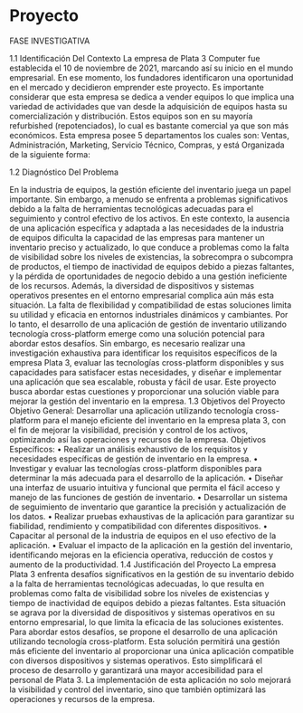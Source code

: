 # Proyecto

FASE INVESTIGATIVA

1.1	Identificación Del Contexto
La empresa de Plata 3 Computer fue establecida el 10 de noviembre de 2021, marcando así su inicio en el mundo empresarial. En ese momento, los fundadores identificaron una oportunidad en el mercado y decidieron emprender este proyecto. Es importante considerar que esta empresa se dedica a vender equipos lo que implica una variedad de actividades que van desde la adquisición de equipos hasta su comercialización y distribución. Estos equipos son en su mayoría refurbished (repotenciados), lo cual es bastante comercial ya que son más económicos.
Esta empresa posee 5 departamentos los cuales son: Ventas, Administración, Marketing, Servicio Técnico, Compras, y está Organizada de la siguiente forma:
 

1.2	Diagnóstico Del Problema

En la industria de equipos, la gestión eficiente del inventario juega un papel importante. Sin embargo, a menudo se enfrenta a problemas significativos debido a la falta de herramientas tecnológicas adecuadas para el seguimiento y control efectivo de los activos. En este contexto, la ausencia de una aplicación específica y adaptada a las necesidades de la industria de equipos dificulta la capacidad de las empresas para mantener un inventario preciso y actualizado, lo que conduce a problemas como la falta de visibilidad sobre los niveles de existencias, la sobrecompra o subcompra de productos, el tiempo de inactividad de equipos debido a piezas faltantes, y la pérdida de oportunidades de negocio debido a una gestión ineficiente de los recursos.
Además, la diversidad de dispositivos y sistemas operativos presentes en el entorno empresarial complica aún más esta situación. La falta de flexibilidad y compatibilidad de estas soluciones limita su utilidad y eficacia en entornos industriales dinámicos y cambiantes.
Por lo tanto, el desarrollo de una aplicación de gestión de inventario utilizando tecnología cross-platform emerge como una solución potencial para abordar estos desafíos. Sin embargo, es necesario realizar una investigación exhaustiva para identificar los requisitos específicos de la empresa Plata 3, evaluar las tecnologías cross-platform disponibles y sus capacidades para satisfacer estas necesidades, y diseñar e implementar una aplicación que sea escalable, robusta y fácil de usar. Este proyecto busca abordar estas cuestiones y proporcionar una solución viable para mejorar la gestión del inventario en la empresa.
1.3	Objetivos del Proyecto
Objetivo General:
Desarrollar una aplicación utilizando tecnología cross-platform para el manejo eficiente del inventario en la empresa plata 3, con el fin de mejorar la visibilidad, precisión y control de los activos, optimizando así las operaciones y recursos de la empresa.
	Objetivos Específicos:
•	Realizar un análisis exhaustivo de los requisitos y necesidades específicas de gestión de inventario en la empresa.
•	Investigar y evaluar las tecnologías cross-platform disponibles para determinar la más adecuada para el desarrollo de la aplicación.
•	Diseñar una interfaz de usuario intuitiva y funcional que permita el fácil acceso y manejo de las funciones de gestión de inventario.
•	Desarrollar un sistema de seguimiento de inventario que garantice la precisión y actualización de los datos.
•	Realizar pruebas exhaustivas de la aplicación para garantizar su fiabilidad, rendimiento y compatibilidad con diferentes dispositivos.
•	Capacitar al personal de la industria de equipos en el uso efectivo de la aplicación.
•	Evaluar el impacto de la aplicación en la gestión del inventario, identificando mejoras en la eficiencia operativa, reducción de costos y aumento de la productividad.
1.4 Justificación del Proyecto
La empresa Plata 3 enfrenta desafíos significativos en la gestión de su inventario debido a la falta de herramientas tecnológicas adecuadas, lo que resulta en problemas como falta de visibilidad sobre los niveles de existencias y tiempo de inactividad de equipos debido a piezas faltantes. Esta situación se agrava por la diversidad de dispositivos y sistemas operativos en su entorno empresarial, lo que limita la eficacia de las soluciones existentes.
Para abordar estos desafíos, se propone el desarrollo de una aplicación utilizando tecnología cross-platform. Esta solución permitirá una gestión más eficiente del inventario al proporcionar una única aplicación compatible con diversos dispositivos y sistemas operativos. Esto simplificará el proceso de desarrollo y garantizará una mayor accesibilidad para el personal de Plata 3.
La implementación de esta aplicación no solo mejorará la visibilidad y control del inventario, sino que también optimizará las operaciones y recursos de la empresa.
